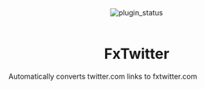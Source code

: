 <!--
	* This file was autogenerated
	* If you want to change anything, do so in the readmes.mjs file
	* https://github.com/Gabe616/VendettaPlugins/edit/main/readmes.mjs
-->

<div align="center">
	<img alt="plugin_status" src="https://img.shields.io/badge/plugin_status-discontinued-f38ba8?style=for-the-badge&labelColor=1e1e2e" />
</div>
<br/>
<div align="center">
	<h1>FxTwitter</h1>
</div>

Automatically converts twitter.com links to fxtwitter.com